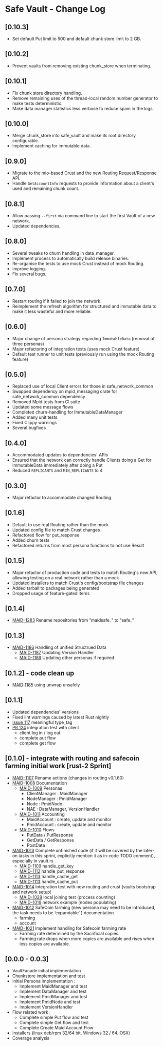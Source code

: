# Safe Vault - Change Log

## [0.10.3]
- Set default Put limit to 500 and default chunk store limit to 2 GB.

## [0.10.2]
- Prevent vaults from removing existing chunk_store when terminating.

## [0.10.1]
- Fix chunk store directory handling.
- Remove remaining uses of the thread-local random number generator to make
  tests deterministic.
- Make data manager statistics less verbose to reduce spam in the logs.

## [0.10.0]
- Merge chunk_store into safe_vault and make its root directory configurable.
- Implement caching for immutable data.

## [0.9.0]
- Migrate to the mio-based Crust and the new Routing Request/Response API.
- Handle `GetAccountInfo` requests to provide information about a client's used
  and remaining chunk count.

## [0.8.1]
- Allow passing `--first` via command line to start the first Vault of a new network.
- Updated dependencies.

## [0.8.0]
- Several tweaks to churn handling in data_manager.
- Implement process to automatically build release binaries.
- Re-organise the tests to use mock Crust instead of mock Routing.
- Improve logging.
- Fix several bugs.

## [0.7.0]
- Restart routing if it failed to join the network.
- Reimplement the refresh algorithm for structured and immutable data to make it
  less wasteful and more reliable.

## [0.6.0]
- Major change of persona strategy regarding `ImmutableData` (removal of three personas)
- Major refactoring of integration tests (uses mock Crust feature)
- Default test runner to unit tests (previously run using the mock Routing feature)

## [0.5.0]
- Replaced use of local Client errors for those in safe_network_common
- Swapped dependency on mpid_messaging crate for safe_network_common dependency
- Removed Mpid tests from CI suite
- Updated some message flows
- Completed churn-handling for ImmutableDataManager
- Added many unit tests
- Fixed Clippy warnings
- Several bugfixes

## [0.4.0]
- Accommodated updates to dependencies' APIs
- Ensured that the network can correctly handle Clients doing a Get for ImmutableData immediately after doing a Put
- Reduced `REPLICANTS` and `MIN_REPLICANTS` to 4

## [0.3.0]
- Major refactor to accommodate changed Routing

## [0.1.6]
- Default to use real Routing rather than the mock
- Updated config file to match Crust changes
- Refactored flow for put_response
- Added churn tests
- Refactored returns from most persona functions to not use Result

## [0.1.5]
- Major refactor of production code and tests to match Routing's new API, allowing testing on a real network rather than a mock
- Updated installers to match Crust's config/bootstrap file changes
- Added tarball to packages being generated
- Dropped usage of feature-gated items

## [0.1.4]
- [MAID-1283](https://maidsafe.atlassian.net/browse/MAID-1283) Rename repositories from "maidsafe_" to "safe_"

## [0.1.3]
- [MAID-1186](https://maidsafe.atlassian.net/browse/MAID-1186) Handling of unified Structrued Data
    - [MAID-1187](https://maidsafe.atlassian.net/browse/MAID-1187) Updating Version Handler
    - [MAID-1188](https://maidsafe.atlassian.net/browse/MAID-1188) Updating other personas if required

## [0.1.2] - code clean up
- [MAID 1185](https://maidsafe.atlassian.net/browse/MAID-1185) using unwrap unsafely

## [0.1.1]
- Updated dependencies' versions
- Fixed lint warnings caused by latest Rust nightly
- [Issue 117](https://github.com/maidsafe/safe_vault/issues/117) meaningful type_tag
- [PR 124](https://github.com/maidsafe/safe_vault/pull/124) integration test with client
    - client log in / log out
    - complete put flow
    - complete get flow

## [0.1.0] - integrate with routing and safecoin farming initial work [rust-2 Sprint]
- [MAID-1107](https://maidsafe.atlassian.net/browse/MAID-1107) Rename actions (changes in routing v0.1.60)
- [MAID-1008](https://maidsafe.atlassian.net/browse/MAID-1008) Documentation
    - [MAID-1009](https://maidsafe.atlassian.net/browse/MAID-1009) Personas
        - ClientManager : MaidManager
        - NodeManager : PmidManager
        - Node : PmidNode
        - NAE : DataManager, VersionHandler
    - [MAID-1011](https://maidsafe.atlassian.net/browse/MAID-1011) Accounting
        - MaidAccount : create, update and monitor
        - PmidAccount : create, update and monitor
    - [MAID-1010](https://maidsafe.atlassian.net/browse/MAID-1010) Flows
        - PutData / PutResponse
        - GetData / GetResponse
        - PostData
- [MAID-1013](https://maidsafe.atlassian.net/browse/MAID-1013) Complete unfinished code (if it will be covered by the later-on tasks in this sprint, explicitly mention it as in-code TODO comment), especially in vault.rs
    - [MAID-1109](https://maidsafe.atlassian.net/browse/MAID-1109) handle_get_key
    - [MAID-1112](https://maidsafe.atlassian.net/browse/MAID-1112) handle_put_response
    - [MAID-1113](https://maidsafe.atlassian.net/browse/MAID-1113) handle_cache_get
    - [MAID-1113](https://maidsafe.atlassian.net/browse/MAID-1113) handle_cache_put
- [MAID-1014](https://maidsafe.atlassian.net/browse/MAID-1014) Integration test with new routing and crust (vaults bootstrap and network setup)
    - [MAID-1028](https://maidsafe.atlassian.net/browse/MAID-1028) local joining test (process counting)
    - [MAID-1016](https://maidsafe.atlassian.net/browse/MAID-1016) network example (nodes populating)
- [MAID-1012](https://maidsafe.atlassian.net/browse/MAID-1012) SafeCoin farming (new persona may need to be introduced, the task needs to be ‘expandable’ ) documentation
    - farming
    - account
- [MAID-1021](https://maidsafe.atlassian.net/browse/MAID-1021) Implement handling for Safecoin farming rate
    - Farming rate determined by the Sacrificial copies.
    - Farming rate drops when more copies are available and rises when less copies are available.

## [0.0.0 - 0.0.3]
- VaultFacade initial implementation
- Chunkstore implementation and test
- Initial Persona implementation :
    - Implement MaidManager and test
    - Implement DataManager and test
    - Implement PmidManager and test
    - Implement PmidNode and test
    - Implement VersionHandler
- Flow related work :
    - Complete simple Put flow and test
    - Complete simple Get flow and test
    - Complete Create Maid Account Flow
- Installers (linux deb/rpm 32/64 bit, Windows 32 / 64. OSX)
- Coverage analysis

